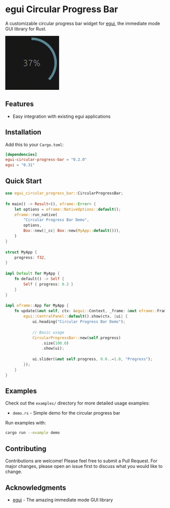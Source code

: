 # egui Circular Progress Bar

A customizable circular progress bar widget for [egui](https://github.com/emilk/egui), the immediate mode GUI library for Rust.

![Circular Progress Bar Demo](demo.gif)

## Features

- Easy integration with existing egui applications

## Installation

Add this to your `Cargo.toml`:

```toml
[dependencies]
egui-circular-progress-bar = "0.2.0"
egui = "0.31"
```

## Quick Start

```rust
use egui_circular_progress_bar::CircularProgressBar;

fn main() -> Result<(), eframe::Error> {
    let options = eframe::NativeOptions::default();
    eframe::run_native(
        "Circular Progress Bar Demo",
        options,
        Box::new(|_cc| Box::new(MyApp::default())),
    )
}

struct MyApp {
    progress: f32,
}

impl Default for MyApp {
    fn default() -> Self {
        Self { progress: 0.3 }
    }
}

impl eframe::App for MyApp {
    fn update(&mut self, ctx: &egui::Context, _frame: &mut eframe::Frame) {
        egui::CentralPanel::default().show(ctx, |ui| {
            ui.heading("Circular Progress Bar Demo");
            
            // Basic usage
            CircularProgressBar::new(self.progress)
                .size(100.0)
                .show(ui);
            
            ui.slider(&mut self.progress, 0.0..=1.0, "Progress");
        });
    }
}
```

## Examples

Check out the `examples/` directory for more detailed usage examples:

- `demo.rs` - Simple demo for the circular progress bar

Run examples with:
```bash
cargo run --example demo
```

## Contributing

Contributions are welcome! Please feel free to submit a Pull Request. For major changes, please open an issue first to discuss what you would like to change.


## Acknowledgments

- [egui](https://github.com/emilk/egui) - The amazing immediate mode GUI library

